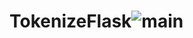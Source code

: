 # TokenizeFlask![main](https://user-images.githubusercontent.com/59124957/160865761-07cc189f-c940-404b-a704-70db93903503.png)
